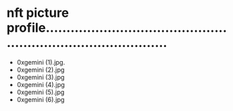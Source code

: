 # nft picture profile...................................................................................
- 0xgemini (1).jpg.
- 0xgemini (2).jpg
- 0xgemini (3).jpg
- 0xgemini (4).jpg
- 0xgemini (5).jpg
- 0xgemini (6).jpg
